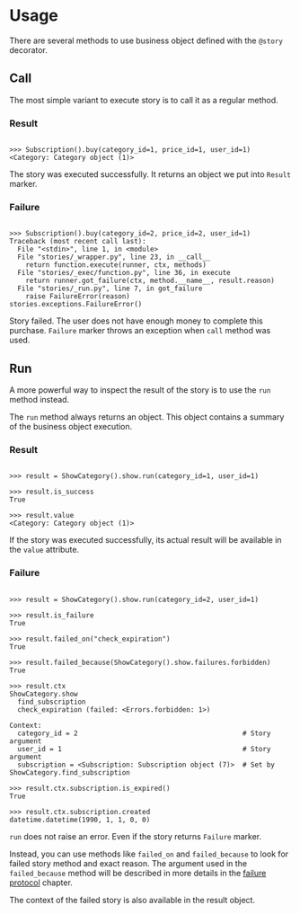 # Usage

There are several methods to use business object defined with the
`@story` decorator.

## Call

The most simple variant to execute story is to call it as a regular
method.

### Result

```pycon

>>> Subscription().buy(category_id=1, price_id=1, user_id=1)
<Category: Category object (1)>

```

The story was executed successfully. It returns an object we put into
`Result` marker.

### Failure

```pycon

>>> Subscription().buy(category_id=2, price_id=2, user_id=1)
Traceback (most recent call last):
  File "<stdin>", line 1, in <module>
  File "stories/_wrapper.py", line 23, in __call__
    return function.execute(runner, ctx, methods)
  File "stories/_exec/function.py", line 36, in execute
    return runner.got_failure(ctx, method.__name__, result.reason)
  File "stories/_run.py", line 7, in got_failure
    raise FailureError(reason)
stories.exceptions.FailureError()

```

Story failed. The user does not have enough money to complete this
purchase. `Failure` marker throws an exception when `call` method was
used.

## Run

A more powerful way to inspect the result of the story is to use the
`run` method instead.

The `run` method always returns an object. This object contains a
summary of the business object execution.

### Result

```pycon

>>> result = ShowCategory().show.run(category_id=1, user_id=1)

>>> result.is_success
True

>>> result.value
<Category: Category object (1)>

```

If the story was executed successfully, its actual result will be
available in the `value` attribute.

### Failure

```pycon

>>> result = ShowCategory().show.run(category_id=2, user_id=1)

>>> result.is_failure
True

>>> result.failed_on("check_expiration")
True

>>> result.failed_because(ShowCategory().show.failures.forbidden)
True

>>> result.ctx
ShowCategory.show
  find_subscription
  check_expiration (failed: <Errors.forbidden: 1>)

Context:
  category_id = 2                                         # Story argument
  user_id = 1                                             # Story argument
  subscription = <Subscription: Subscription object (7)>  # Set by ShowCategory.find_subscription

>>> result.ctx.subscription.is_expired()
True

>>> result.ctx.subscription.created
datetime.datetime(1990, 1, 1, 0, 0)

```

`run` does not raise an error. Even if the story returns `Failure`
marker.

Instead, you can use methods like `failed_on` and `failed_because` to
look for failed story method and exact reason. The argument used in
the `failed_because` method will be described in more details in the
[failure protocol](failure_protocol.md) chapter.

The context of the failed story is also available in the result object.
